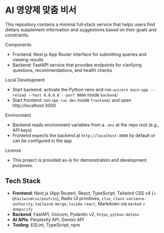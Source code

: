 # AI 영양제 맞춤 비서

This repository contains a minimal full‑stack service that helps users find dietary supplement information and suggestions based on their goals and constraints.

Components
- Frontend: Next.js App Router interface for submitting queries and viewing results
- Backend: FastAPI service that provides endpoints for clarifying questions, recommendations, and health checks

Local Development
- Start backend: activate the Python venv and run `uvicorn main:app --reload --host 0.0.0.0 --port 8000` inside `backend/`
- Start frontend: run `npm run dev` inside `frontend/` and open http://localhost:3000

Environment
- Backend reads environment variables from a `.env` at the repo root (e.g., API keys)
- Frontend expects the backend at `http://localhost:8000` by default or can be configured in the app

License
- This project is provided as-is for demonstration and development purposes.


## Tech Stack
- **Frontend**: Next.js (App Router), React, TypeScript, Tailwind CSS v4 (+ `@tailwindcss/postcss`), Radix UI primitives, `clsx`, `class-variance-authority`, `tailwind-merge`, `lucide-react`, Markdown via `marked` + `dompurify`
- **Backend**: FastAPI, Uvicorn, Pydantic v2, `httpx`, `python-dotenv`
- **AI APIs**: Perplexity API, Gemini API
- **Tooling**: ESLint, TypeScript, npm
